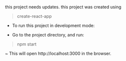 this project needs updates.
this project was created using
> create-react-app

- To run this project in development mode: <br>

- Go to the project directory, and run: <br>

> npm start

~ This will open http://localhost:3000 in the browser.<br><br><br>
